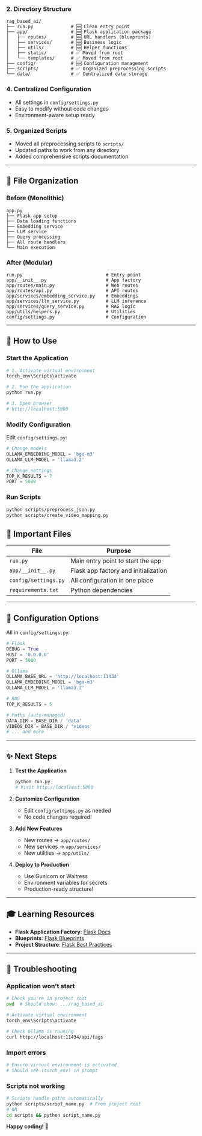 ### 2. **Directory Structure**
   ```
   rag_based_ai/
   ├── run.py              # 🆕 Clean entry point
   ├── app/                # 🆕 Flask application package
   │   ├── routes/         # 🆕 URL handlers (blueprints)
   │   ├── services/       # 🆕 Business logic
   │   ├── utils/          # 🆕 Helper functions
   │   ├── static/         # ✅ Moved from root
   │   └── templates/      # ✅ Moved from root
   ├── config/             # 🆕 Configuration management
   ├── scripts/            # ✅ Organized preprocessing scripts
   └── data/               # ✅ Centralized data storage
   ```

### 4. **Centralized Configuration**
   - All settings in `config/settings.py`
   - Easy to modify without code changes
   - Environment-aware setup ready

### 5. **Organized Scripts**
   - Moved all preprocessing scripts to `scripts/`
   - Updated paths to work from any directory
   - Added comprehensive scripts documentation

---

## 📂 File Organization

### Before (Monolithic)
```
app.py 
├── Flask app setup
├── Data loading functions
├── Embedding service
├── LLM service
├── Query processing
├── All route handlers
└── Main execution
```

### After (Modular)
```
run.py                               # Entry point
app/__init__.py                      # App factory
app/routes/main.py                   # Web routes
app/routes/api.py                    # API routes
app/services/embedding_service.py    # Embeddings
app/services/llm_service.py          # LLM inference
app/services/query_service.py        # RAG logic
app/utils/helpers.py                 # Utilities
config/settings.py                   # Configuration
```

---

## 🚀 How to Use

### Start the Application
```bash
# 1. Activate virtual environment
torch_env\Scripts\activate

# 2. Run the application
python run.py

# 3. Open browser
# http://localhost:5000
```

### Modify Configuration
Edit `config/settings.py`:
```python
# Change models
OLLAMA_EMBEDDING_MODEL = 'bge-m3'
OLLAMA_LLM_MODEL = 'llama3.2'

# Change settings
TOP_K_RESULTS = 7
PORT = 5000
```

### Run Scripts
```bash
python scripts/preprocess_json.py
python scripts/create_video_mapping.py
```

## 📝 Important Files

| File | Purpose |
|------|---------|
| `run.py` | Main entry point to start the app |
| `app/__init__.py` | Flask app factory and initialization |
| `config/settings.py` | All configuration in one place |
| `requirements.txt` | Python dependencies |

---

## 🔧 Configuration Options

All in `config/settings.py`:

```python
# Flask
DEBUG = True
HOST = '0.0.0.0'
PORT = 5000

# Ollama
OLLAMA_BASE_URL = 'http://localhost:11434'
OLLAMA_EMBEDDING_MODEL = 'bge-m3'
OLLAMA_LLM_MODEL = 'llama3.2'

# RAG
TOP_K_RESULTS = 5

# Paths (auto-managed)
DATA_DIR = BASE_DIR / 'data'
VIDEOS_DIR = BASE_DIR / 'videos'
# ... and more
```

---

## ✨ Next Steps

1. **Test the Application**
   ```bash
   python run.py
   # Visit http://localhost:5000
   ```

3. **Customize Configuration**
   - Edit `config/settings.py` as needed
   - No code changes required!

4. **Add New Features**
   - New routes → `app/routes/`
   - New services → `app/services/`
   - New utilities → `app/utils/`

5. **Deploy to Production**
   - Use Gunicorn or Waitress
   - Environment variables for secrets
   - Production-ready structure!

---

## 🎓 Learning Resources

- **Flask Application Factory**: [Flask Docs](https://flask.palletsprojects.com/en/latest/patterns/appfactories/)
- **Blueprints**: [Flask Blueprints](https://flask.palletsprojects.com/en/latest/blueprints/)
- **Project Structure**: [Flask Best Practices](https://flask.palletsprojects.com/en/latest/tutorial/layout/)

---

## 🐛 Troubleshooting

### Application won't start
```bash
# Check you're in project root
pwd  # Should show: .../rag_based_ai

# Activate virtual environment
torch_env\Scripts\activate

# Check Ollama is running
curl http://localhost:11434/api/tags
```

### Import errors
```bash
# Ensure virtual environment is activated
# Should see (torch_env) in prompt
```

### Scripts not working
```bash
# Scripts handle paths automatically
python scripts/script_name.py  # From project root
# OR
cd scripts && python script_name.py
```

**Happy coding! 🚀**

